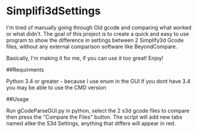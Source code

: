 # Simplifi3dSettings

I'm tired of manually going through Old gcode and comparing what worked or what didn't. 
The goal of this project is to create a quick and easy to use program to show the difference in settings between 2 Simplify3d Gcode files, without any external comparison software like BeyondCompare.

Basically, I'm making it for me, if you can use it too great! Enjoy!


##Requirments 

Python 3.4 or greater - because I use enum in the GUI
If you dont have 3.4 you may be able to use the CMD version

##Usage

Run gCodeParseGUI.py in python, select the 2 s3d gcode files to compare then press the "Compare the Files" button.
The script will add new tabs named alike the S3d Settings, anything that differs will appear in red. 
